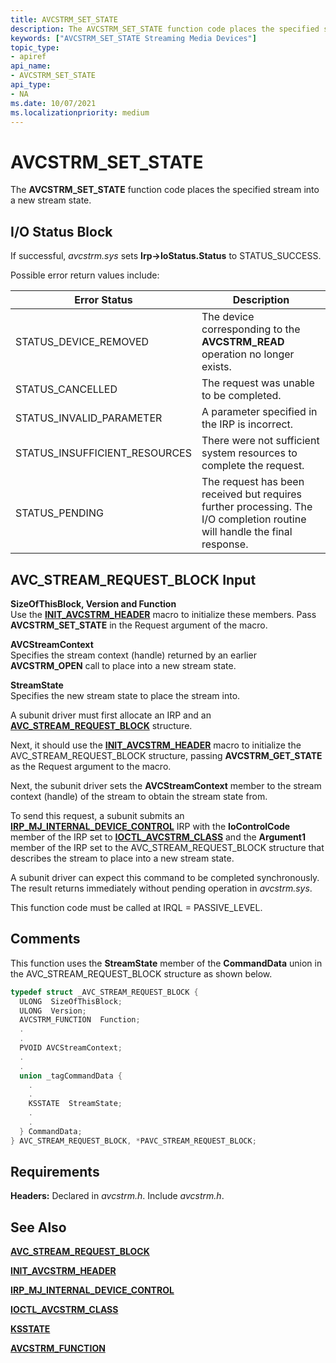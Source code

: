 ```yaml
---
title: AVCSTRM_SET_STATE
description: The AVCSTRM_SET_STATE function code places the specified stream into a new stream state.
keywords: ["AVCSTRM_SET_STATE Streaming Media Devices"]
topic_type:
- apiref
api_name:
- AVCSTRM_SET_STATE
api_type:
- NA
ms.date: 10/07/2021
ms.localizationpriority: medium
---
```


# AVCSTRM_SET_STATE

The **AVCSTRM_SET_STATE** function code places the specified stream into a new stream state.

## I/O Status Block

If successful, *avcstrm.sys* sets **Irp-&gt;IoStatus.Status** to STATUS_SUCCESS.

Possible error return values include:

| Error Status | Description |
|--|--|
| STATUS_DEVICE_REMOVED | The device corresponding to the **AVCSTRM_READ** operation no longer exists. |
| STATUS_CANCELLED | The request was unable to be completed. |
| STATUS_INVALID_PARAMETER | A parameter specified in the IRP is incorrect. |
| STATUS_INSUFFICIENT_RESOURCES | There were not sufficient system resources to complete the request. |
| STATUS_PENDING | The request has been received but requires further processing. The I/O completion routine will handle the final response. |

## AVC_STREAM_REQUEST_BLOCK Input

**SizeOfThisBlock, Version and Function**  
Use the [**INIT_AVCSTRM_HEADER**](/windows-hardware/drivers/ddi/avcstrm/nf-avcstrm-init_avcstrm_header) macro to initialize these members. Pass **AVCSTRM_SET_STATE** in the Request argument of the macro.

**AVCStreamContext**  
Specifies the stream context (handle) returned by an earlier **AVCSTRM_OPEN** call to place into a new stream state.

**StreamState**  
Specifies the new stream state to place the stream into.

A subunit driver must first allocate an IRP and an [**AVC_STREAM_REQUEST_BLOCK**](/windows-hardware/drivers/ddi/avcstrm/ns-avcstrm-_avc_stream_request_block) structure.

Next, it should use the [**INIT_AVCSTRM_HEADER**](/windows-hardware/drivers/ddi/avcstrm/nf-avcstrm-init_avcstrm_header) macro to initialize the AVC_STREAM_REQUEST_BLOCK structure, passing **AVCSTRM_GET_STATE** as the Request argument to the macro.

Next, the subunit driver sets the **AVCStreamContext** member to the stream context (handle) of the stream to obtain the stream state from.

To send this request, a subunit submits an [**IRP_MJ_INTERNAL_DEVICE_CONTROL**](../kernel/irp-mj-internal-device-control.md) IRP with the **IoControlCode** member of the IRP set to [**IOCTL_AVCSTRM_CLASS**](/windows-hardware/drivers/ddi/avcstrm/ni-avcstrm-ioctl_avcstrm_class) and the **Argument1** member of the IRP set to the AVC_STREAM_REQUEST_BLOCK structure that describes the stream to place into a new stream state.

A subunit driver can expect this command to be completed synchronously. The result returns immediately without pending operation in *avcstrm.sys*.

This function code must be called at IRQL = PASSIVE_LEVEL.

## Comments

This function uses the **StreamState** member of the **CommandData** union in the AVC_STREAM_REQUEST_BLOCK structure as shown below.

```cpp
typedef struct _AVC_STREAM_REQUEST_BLOCK {
  ULONG  SizeOfThisBlock;
  ULONG  Version;
  AVCSTRM_FUNCTION  Function;
  .
  .
  PVOID AVCStreamContext;
  .
  .
  union _tagCommandData {
    .
    .
    KSSTATE  StreamState;
    .
    .
  } CommandData;
} AVC_STREAM_REQUEST_BLOCK, *PAVC_STREAM_REQUEST_BLOCK;
```

## Requirements

**Headers:** Declared in *avcstrm.h*. Include *avcstrm.h*.

## See Also

[**AVC_STREAM_REQUEST_BLOCK**](/windows-hardware/drivers/ddi/avcstrm/ns-avcstrm-_avc_stream_request_block)

[**INIT_AVCSTRM_HEADER**](/windows-hardware/drivers/ddi/avcstrm/nf-avcstrm-init_avcstrm_header)

[**IRP_MJ_INTERNAL_DEVICE_CONTROL**](../kernel/irp-mj-internal-device-control.md)

[**IOCTL_AVCSTRM_CLASS**](/windows-hardware/drivers/ddi/avcstrm/ni-avcstrm-ioctl_avcstrm_class)

[**KSSTATE**](/windows-hardware/drivers/ddi/ks/ne-ks-ksstate)

[**AVCSTRM_FUNCTION**](/windows-hardware/drivers/ddi/avcstrm/ne-avcstrm-_avcstrm_function)
